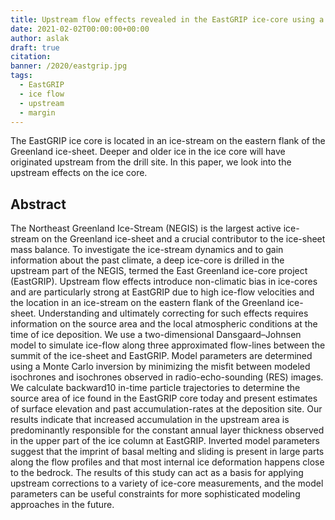 ```yaml
---
title: Upstream flow effects revealed in the EastGRIP ice-core using a Monte Carlo inversion of a two-dimensional ice-flow model
date: 2021-02-02T00:00:00+00:00
author: aslak
draft: true
citation: 
banner: /2020/eastgrip.jpg
tags:
  - EastGRIP
  - ice flow
  - upstream
  - margin
---
```

The EastGRIP ice core is located in an ice-stream on the eastern flank of the Greenland ice-sheet. Deeper and older ice in the ice core will have originated upstream from the drill site. In this paper, we look into the upstream effects on the ice core.   

<!--more-->

## Abstract
The Northeast Greenland Ice-Stream (NEGIS) is the largest active ice-stream on the Greenland ice-sheet and a crucial
contributor to the ice-sheet mass balance. To investigate the ice-stream dynamics and to gain information about the past
climate, a deep ice-core is drilled in the upstream part of the NEGIS, termed the East Greenland ice-core project (EastGRIP).
Upstream flow effects introduce non-climatic bias in ice-cores and are particularly strong at EastGRIP due to high ice-flow
velocities and the location in an ice-stream on the eastern flank of the Greenland ice-sheet. Understanding and ultimately
correcting for such effects requires information on the source area and the local atmospheric conditions at the time of ice deposition.
We use a two-dimensional Dansgaard–Johnsen model to simulate ice-flow along three approximated flow-lines between
the summit of the ice-sheet and EastGRIP. Model parameters are determined using a Monte Carlo inversion by minimizing the
misfit between modeled isochrones and isochrones observed in radio-echo-sounding (RES) images. We calculate backward10
in-time particle trajectories to determine the source area of ice found in the EastGRIP core today and present estimates of
surface elevation and past accumulation-rates at the deposition site. Our results indicate that increased accumulation in the
upstream area is predominantly responsible for the constant annual layer thickness observed in the upper part of the ice column
at EastGRIP. Inverted model parameters suggest that the imprint of basal melting and sliding is present in large parts along the
flow profiles and that most internal ice deformation happens close to the bedrock. The results of this study can act as a basis
for applying upstream corrections to a variety of ice-core measurements, and the model parameters can be useful constraints
for more sophisticated modeling approaches in the future.
